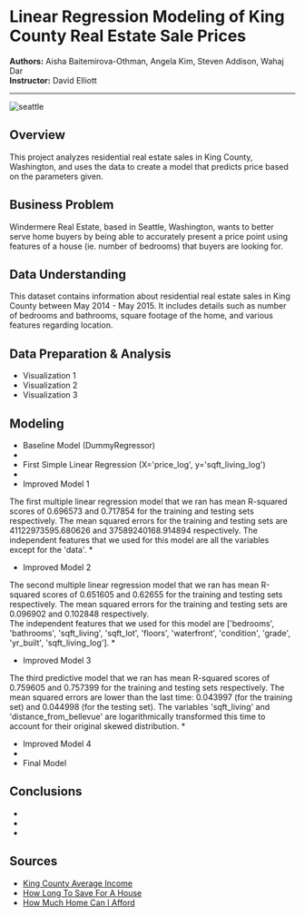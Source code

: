 # Linear Regression Modeling of King County Real Estate Sale Prices
<p>
<b>Authors:</b> Aisha Baitemirova-Othman, Angela Kim, Steven Addison, Wahaj Dar
<br>
<b>Instructor:</b> David Elliott
</p>


----------



![seattle](https://www.racialequityalliance.org/wp-content/uploads/2016/10/assessors_social-1.jpg)


## Overview
This project analyzes residential real estate sales in King County, Washington, and uses the data to create a model that predicts price based on the parameters given.


## Business Problem
Windermere Real Estate, based in Seattle, Washington, wants to better serve home buyers by being able to accurately present a price point using features of a house (ie. number of bedrooms) that buyers are looking for.


## Data Understanding
This dataset contains information about residential real estate sales in King County between May 2014 - May 2015. It includes details such as number of bedrooms and bathrooms, square footage of the home, and various features regarding location.


## Data Preparation & Analysis
* Visualization 1
* Visualization 2
* Visualization 3



## Modeling
* Baseline Model (DummyRegressor)
* 
* First Simple Linear Regression (X='price_log', y='sqft_living_log')
* 
* Improved Model 1

The first multiple linear regression model that we ran has mean R-squared scores of  0.696573 and 0.717854 for the training and testing sets respectively. The mean squared errors for the training and testing sets are 41122973595.680626 and 37589240168.914894 respectively. The independent features that we used for this model are all the variables except for the 'data'. 
* 
* Improved Model 2

The second multiple linear regression model that we ran has mean R-squared scores of 0.651605 and 0.62655 for the training and testing sets respectively. The mean squared errors for the training and testing sets are 0.096902 and 0.102848 respectively.  
The independent features that we used for this model are ['bedrooms', 'bathrooms', 'sqft_living', 'sqft_lot', 'floors',
       'waterfront', 'condition', 'grade', 'yr_built', 'sqft_living_log']. 
* 
* Improved Model 3

The third predictive model that we ran has mean R-squared scores of 0.759605 and 0.757399 for the training and testing sets respectively. The mean squared errors are lower than the last time: 0.043997 (for the training set) and 0.044998 (for the testing set). The variables 'sqft_living' and 'distance_from_bellevue' are logarithmically transformed this time to account for their original skewed distribution.
* 
* Improved Model 4
* 
* Final Model



## Conclusions
*
*
*



## Sources
* [King County Average Income](https://kingcounty.gov/independent/forecasting/King%20County%20Economic%20Indicators/Household%20Income.aspx)
* [How Long To Save For A House](https://www.cnbc.com/2018/07/13/want-to-buy-a-house-this-is-how-long-youll-have-to-save.html)
* [How Much Home Can I Afford](https://www.zillow.com/mortgage-calculator/house-affordability/)

